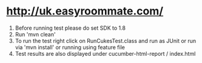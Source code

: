 http://uk.easyroommate.com/
=====================

1) Before running test please do set SDK to 1.8
2) Run 'mvn clean'
2) To run the test right click on RunCukesTest.class and run as JUnit or run via 'mvn install' or running using feature file 
3) Test results are also displayed under cucumber-html-report / index.html
